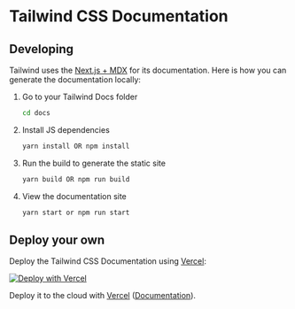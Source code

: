 # Tailwind CSS Documentation

## Developing

Tailwind uses the [Next.js + MDX](https://github.com/vercel/next.js) for its documentation. Here is how you can generate the documentation locally:

1. Go to your Tailwind Docs folder

    ```sh
    cd docs
    ```

2. Install JS dependencies

    ```sh
    yarn install OR npm install
    ```

3. Run the build to generate the static site

    ```sh
    yarn build OR npm run build
    ```

5. View the documentation site

    ```sh
    yarn start or npm run start
    ```


## Deploy your own

Deploy the Tailwind CSS Documentation using [Vercel](https://vercel.com):

[![Deploy with Vercel](https://vercel.com/button)](https://vercel.com/import/project?template=https://github.com/vercel/next.js/tree/canary/examples/with-tailwindcss)

Deploy it to the cloud with [Vercel](https://vercel.com/import?filter=next.js&utm_source=github&utm_medium=readme&utm_campaign=next-example) ([Documentation](https://nextjs.org/docs/deployment)).